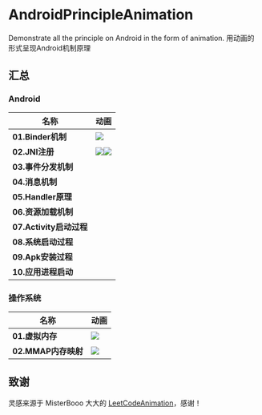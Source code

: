 # AndroidPrincipleAnimation
Demonstrate all the principle  on Android in the form of animation. 用动画的形式呈现Android机制原理

## 汇总

### Android

名称 | 动画 
-|-
**01.Binder机制** |  ![](https://github.com/feelschaotic/AndroidPrincipleAnimation/blob/master/Binder.gif)
**02.JNI注册** |  ![](https://github.com/feelschaotic/AndroidPrincipleAnimation/blob/master/JNI-系统JNI的注册流程.gif)![](https://github.com/feelschaotic/AndroidPrincipleAnimation/blob/master/JNI-自定义JNI的注册流程.gif)
**03.事件分发机制** |    
**04.消息机制** |   
**05.Handler原理** |  
**06.资源加载机制** |  
**07.Activity启动过程** |    
**08.系统启动过程** |    
**09.Apk安装过程** |    
**10.应用进程启动** |    

### 操作系统

名称 | 动画 
-|-
**01.虚拟内存** |  ![](https://github.com/feelschaotic/AndroidPrincipleAnimation/blob/master/虚拟内存.gif)
**02.MMAP内存映射** |  ![](https://github.com/feelschaotic/AndroidPrincipleAnimation/blob/master/MMAP内存映射技术.gif)   

## 致谢

灵感来源于 MisterBooo 大大的 [LeetCodeAnimation](https://github.com/MisterBooo/LeetCodeAnimation)，感谢！
